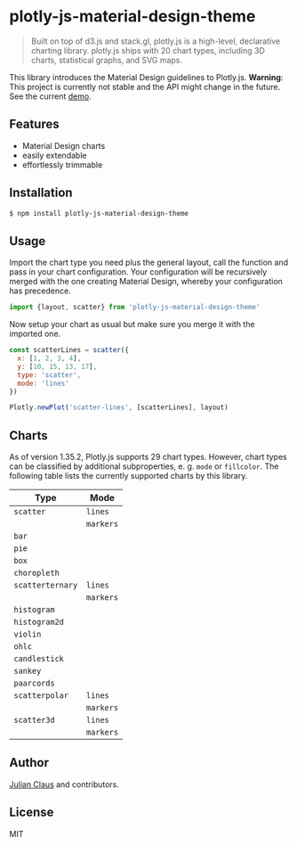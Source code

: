 # plotly-js-material-design-theme

> Built on top of d3.js and stack.gl, plotly.js is a high-level, declarative charting library. plotly.js ships with 20 
chart types, including 3D charts, statistical graphs, and SVG maps. 

This library introduces the Material Design guidelines to Plotly.js. **Warning**: This project is currently not stable 
and the API might change in the future. See the current 
[demo](https://ndabap.github.io/plotly-js-material-design-theme/).

## Features

- Material Design charts
- easily extendable
- effortlessly trimmable

## Installation

```bash
$ npm install plotly-js-material-design-theme 
```

## Usage

Import the chart type you need plus the general layout, call the function and pass in your chart configuration. Your 
configuration will be recursively merged with the one creating Material Design, whereby your configuration has 
precedence.

```js
import {layout, scatter} from 'plotly-js-material-design-theme'
```

Now setup your chart as usual but make sure you merge it with the imported one.

```js
const scatterLines = scatter({
  x: [1, 2, 3, 4],
  y: [10, 15, 13, 17],
  type: 'scatter',
  mode: 'lines'
})

Plotly.newPlot('scatter-lines', [scatterLines], layout)
```

## Charts

As of version 1.35.2, Plotly.js supports 29 chart types. However, chart types can be classified by additional 
subproperties, e. g. `mode` or `fillcolor`. The following table lists the currently supported charts by this library.

| Type            | Mode        |
|-----------------|-------------|
| `scatter`       | `lines`     |
|                 | `markers`   |
| `bar`           |             |
| `pie`           |             |
| `box`           |             |
| `choropleth`    |             |
| `scatterternary`| `lines`     |
|                 | `markers`   |
| `histogram`     |             |
| `histogram2d`   |             |
| `violin`        |             |
| `ohlc`          |             |
| `candlestick`   |             |
| `sankey`        |             |
| `paarcords`     |             |
| `scatterpolar`  | `lines`     |
|                 | `markers`   |
| `scatter3d`     | `lines`     |
|                 | `markers`   |   

## Author

[Julian Claus](https://www.julian-claus.de) and contributors.

## License

MIT

